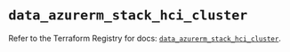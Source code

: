 # `data_azurerm_stack_hci_cluster`

Refer to the Terraform Registry for docs: [`data_azurerm_stack_hci_cluster`](https://registry.terraform.io/providers/hashicorp/azurerm/4.32.0/docs/data-sources/stack_hci_cluster).
